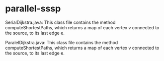 # parallel-sssp

SerialDijkstra.java: This class file contains the method computeShortestPaths, which returns a map of each vertex v connected to the source, to its last edge e.

ParalelDijkstra.java: This class file contains the method computeShortestPaths, which returns a map of each vertex v connected to the source, to its last edge e.
